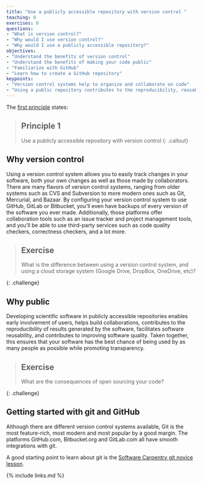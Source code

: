```yaml
---
title: "Use a publicly accessible repository with version control "
teaching: 0
exercises: 0
questions:
- "What is version control?"
- "Why would I use version control?"
- "Why would I use a publicly accessible repository?"
objectives:
- "Understand the benefits of version control"
- "Understand the benefits of making your code public"
- "Familiarize with GitHub"
- "Learn how to create a GitHub repository"
keypoints:
- "Version control systems help to organize and collaborate on code"
- "Using a public repository contributes to the reproducibility, reusability and quality of your code"
---
```

The [first principle](https://fair-software.eu/recommendations/repository) states:
> ## Principle 1
> Use a publicly accessible repository with version control
{: .callout}

## Why version control
Using a version control system allows you to easily track changes in your software, both your own changes as well as those made by collaborators. There are many flavors of version control systems, ranging from older systems such as CVS and Subversion to more modern ones such as Git, Mercurial, and Bazaar. By configuring your version control system to use GitHub, GitLab or Bitbucket, you’ll even have backups of every version of the software you ever made. Additionally, those platforms offer collaboration tools such as an issue tracker and project management tools, and you’ll be able to use third-party services such as code quality checkers, correctness checkers, and a lot more.

> ## Exercise
>
> What is the difference between using a version control system, and using a cloud storage system (Google Drive, DropBox, OneDrive, etc)?
>
{: .challenge}


## Why public
Developing scientific software in publicly accessible repositories enables early involvement of users, helps build collaborations, contributes to the reproducibility of results generated by the software, facilitates software reusability, and contributes to improving software quality. Taken together, this ensures that your software has the best chance of being used by as many people as possible while promoting transparency.
> ## Exercise
>
> What are the consequences of open sourcing your code?
>
{: .challenge}

## Getting started with git and GitHub
Although there are different version control systems available, Git is the most feature-rich, most modern and most popular by a good margin. The platforms GitHub.com, Bitbucket.org and GitLab.com all have smooth integrations with git.

A good starting point to learn about git is the [Software Carpentry git novice lesson](http://swcarpentry.github.io/git-novice/).

{% include links.md %}
